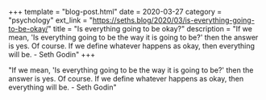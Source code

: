 +++
template = "blog-post.html"
date = 2020-03-27
category = "psychology"
ext_link = "https://seths.blog/2020/03/is-everything-going-to-be-okay/"
title = "Is everything going to be okay?"
description = "If we mean, 'Is everything going to be the way it is going to be?' then the answer is yes. Of course. If we define whatever happens as okay, then everything will be. - Seth Godin" 
+++

"If we mean, 'Is everything going to be the way it is going to be?' then the answer is yes. Of course. If we define whatever happens as okay, then everything will be. - Seth Godin"  